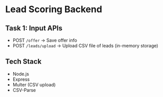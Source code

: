 # Lead Scoring Backend

## Task 1: Input APIs

- POST `/offer` → Save offer info
- POST `/leads/upload` → Upload CSV file of leads (in-memory storage)

## Tech Stack

- Node.js
- Express
- Multer (CSV upload)
- CSV-Parse
